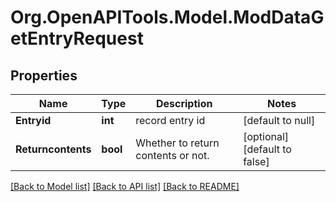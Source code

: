 # Org.OpenAPITools.Model.ModDataGetEntryRequest

## Properties

Name | Type | Description | Notes
------------ | ------------- | ------------- | -------------
**Entryid** | **int** | record entry id | [default to null]
**Returncontents** | **bool** | Whether to return contents or not. | [optional] [default to false]

[[Back to Model list]](../README.md#documentation-for-models) [[Back to API list]](../README.md#documentation-for-api-endpoints) [[Back to README]](../README.md)

